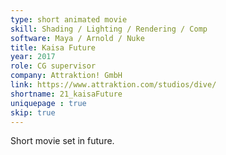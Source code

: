 ```yaml
---
type: short animated movie
skill: Shading / Lighting / Rendering / Comp
software: Maya / Arnold / Nuke
title: Kaisa Future
year: 2017
role: CG supervisor
company: Attraktion! GmbH
link: https://www.attraktion.com/studios/dive/
shortname: 21_kaisaFuture
uniquepage : true 
skip: true
---
```


Short movie set in future.